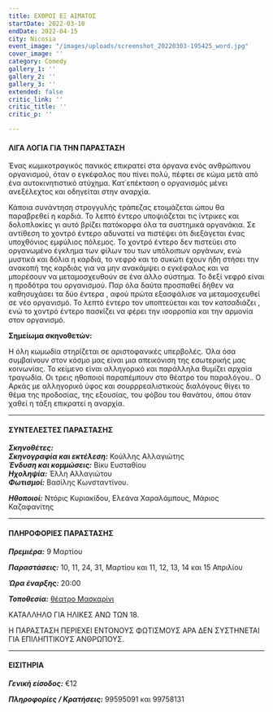 ```yaml
---
title: ΕΧΘΡΟΙ ΕΞ ΑΙΜΑΤΟΣ
startDate: 2022-03-10
endDate: 2022-04-15
city: Nicosia
event_image: "/images/uploads/screenshot_20220303-195425_word.jpg"
cover_image: ''
category: Comedy
gallery_1: ''
gallery_2: ''
gallery_3: ''
extended: false
critic_link: ''
critic_title: ''
critic_p: ''

---
```

#### ΛΙΓΑ ΛΟΓΙΑ ΓΙΑ ΤΗΝ ΠΑΡΑΣΤΑΣΗ

Ένας κωμικοτραγικός πανικός επικρατεί στα όργανα ενός ανθρώπινου οργανισμού, όταν ο εγκέφαλος που πίνει πολύ, πέφτει σε κώμα μετά από ένα αυτοκινητιστικό ατύχημα. Κατ΄επέκταση ο οργανισμός μένει ανεξέλεχτος και οδηγείται στην αναρχία.

Κάποια συνάντηση στρογγυλής τράπεζας ετοιμάζεται ώπου θα παραβρεθεί η καρδιά. Το λεπτό έντερο υποψιάζεται τις ίντρικες και δολοπλοκίες γι αυτό βρίζει πατόκορφα όλα τα συστημικά οργανάκια. Σε αντίθεση το χοντρό έντερο αδυνατεί να πιστέψει ότι διεξάγεται ένας υποχθόνιος εμφύλιος πόλεμος. Το χοντρό έντερο δεν πιστεύει στο οργανωμένο έγκλημα των φίλων του των υπόλοιπων οργάνων, ενώ μυστικά και δόλια η καρδιά, το νεφρό και το συκώτι έχουν ήδη στήσει την ανακοπή της καρδιάς για να μην ανακάμψει ο εγκέφαλος και να μπορέσουν να μεταμοσχευθούν σε ένα άλλο σύστημα. Το δεξί νεφρό είναι η προδότρα του οργανισμού. Παρ όλα δαύτα προσπαθεί δήθεν να καθησυχάσει τα δύο έντερα , αφού πρώτα εξασφάλισε να μεταμοσχευθεί σε νέο οργανισμό. Το λεπτό έντερο τον υποπτεύεται και τον κατσαδιάζει , ενώ το χοντρό έντερο πασκίζει να φέρει την ισορροπία και την αρμονία στον οργανισμό.

**Σημείωμα σκηνοθετών:**

Η όλη κωμωδία στηρίζεται σε αριστοφανικές υπερβολές. Όλα όσα συμβαίνουν στον κόσμο μας είναι μια απεικόνιση της εσωτερικής μας κοινωνίας. Το κείμενο είναι αλληγορικό και παράλληλα θυμίζει αρχαία τραγωδία. Οι τρεις ηθοποιοί παραπέμπουν στο θέατρο του παραλόγου.. Ο Αρκάς με αλληγορικό ύφος και σουρρρεαλιστικούς διαλόγους θίγει το θέμα της προδοσίας, της εξουσίας, του φόβου του θανάτου, όπου όταν χαθεί η τάξη επικρατεί η αναρχία.

***

#### ΣΥΝΤΕΛΕΣΤΕΣ ΠΑΡΑΣΤΑΣΗΣ

**_Σκηνοθέτες:_**  
**_Σκηνογραφία και εκτέλεση:_** Κούλλης Αλλαγιώτης  
**_Ένδυση και κομμώσεις:_** Βίκυ Ευσταθίου  
**_Ηχοληψία:_** Έλλη Αλλαγιώτου  
**_Φωτισμοί:_** Βασίλης Κωνσταντίνου.

**_Ηθοποιοί:_** Ντόρις Κυριακίδου, Ελεάνα Χαραλάμπους, Μάριος Καζαφανίτης

***

#### ΠΛΗΡΟΦΟΡΙΕΣ ΠΑΡΑΣΤΑΣΗΣ

**_Πρεμιέρα:_** 9 Μαρτίου

**_Παραστάσεις:_** 10, 11, 24, 31, Μαρτίου και 11, 12, 13, 14 και 15 Απριλίου

**_Ώρα έναρξης:_** 20:00

**_Τοποθεσία:_** [θέατρο Μασκαρίνι](https://www.google.com/maps/place/%CE%98%CE%95%CE%91%CE%A4%CE%A1%CE%9F+%CE%9C%CE%91%CE%A3%CE%9A%CE%91%CE%A1%CE%99%CE%9D%CE%99/@35.1114879,33.3804774,17z/data=!3m1!4b1!4m5!3m4!1s0x14de19f21dd0ab75:0x9a8df0e11894a6c4!8m2!3d35.1114879!4d33.3826661 "Θέατρο Μασκαρίνι")

ΚΑΤΑΛΛΗΛΟ ΓΙΑ ΗΛΙΚΕΣ ΑΝΩ ΤΩΝ 18. 

Η ΠΑΡΑΣΤΑΣΗ ΠΕΡΙΕΧΕΙ ΕΝΤΟΝΟΥΣ ΦΩΤΙΣΜΟΥΣ ΑΡΑ ΔΕΝ ΣΥΣΤΗΝΕΤΑΙ ΓΙΑ ΕΠΙΛΗΠΤΙΚΟΥΣ ΑΝΘΡΩΠΟΥΣ.

***

#### ΕΙΣΙΤΗΡΙΑ

**_Γενική είσοδος:_** €12

**_Πληροφορίες / Κρατήσεις:_** 99595091 και 99758131